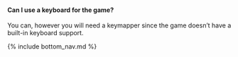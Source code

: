 #### Can I use a keyboard for the game?

You can, however you will need a keymapper since the game doesn’t have a built-in keyboard support.

<!-- Don't touch this part thank you -->
{% include bottom_nav.md %}